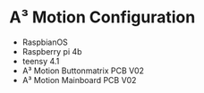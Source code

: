 # A³ Motion Configuration

- RaspbianOS
- Raspberry pi 4b
- teensy 4.1
- A³ Motion Buttonmatrix PCB V02
- A³ Motion Mainboard PCB V02